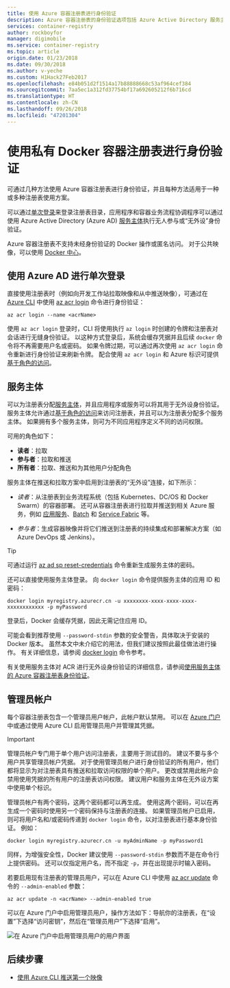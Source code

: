 ```yaml
---
title: 使用 Azure 容器注册表进行身份验证
description: Azure 容器注册表的身份验证选项包括 Azure Active Directory 服务主体直接登录和注册表登录。
services: container-registry
author: rockboyfor
manager: digimobile
ms.service: container-registry
ms.topic: article
origin.date: 01/23/2018
ms.date: 09/30/2018
ms.author: v-yeche
ms.custom: H1Hack27Feb2017
ms.openlocfilehash: e84b051d2f1514a17b88888668c53af964cef384
ms.sourcegitcommit: 7aa5ec1a312fd37754bf17a692605212f6b716cd
ms.translationtype: HT
ms.contentlocale: zh-CN
ms.lasthandoff: 09/26/2018
ms.locfileid: "47201304"
---
```

# <a name="authenticate-with-a-private-docker-container-registry"></a>使用私有 Docker 容器注册表进行身份验证

可通过几种方法使用 Azure 容器注册表进行身份验证，并且每种方法适用于一种或多种注册表使用方案。

可以通过[单次登录](#individual-login-with-azure-ad)来登录注册表目录，应用程序和容器业务流程协调程序可以通过使用 Azure Active Directory (Azure AD) [服务主体](#service-principal)执行无人参与或“无外设”身份验证。

Azure 容器注册表不支持未经身份验证的 Docker 操作或匿名访问。 对于公共映像，可以使用 [Docker 中心](https://docs.docker.com/docker-hub/)。

## <a name="individual-login-with-azure-ad"></a>使用 Azure AD 进行单次登录

直接使用注册表时（例如向开发工作站拉取映像和从中推送映像），可通过在 [Azure CLI](https://docs.azure.cn/zh-cn/cli/install-azure-cli?view=azure-cli-latest) 中使用 [az acr login](https://docs.azure.cn/zh-cn/cli/acr?view=azure-cli-latest#az-acr-login) 命令进行身份验证：

```azurecli
az acr login --name <acrName>
```

使用 `az acr login` 登录时，CLI 将使用执行 `az login` 时创建的令牌和注册表对会话进行无缝身份验证。 以这种方式登录后，系统会缓存凭据并且后续 `docker` 命令将不再需要用户名或密码。 如果令牌过期，可以通过再次使用 `az acr login` 命令重新进行身份验证来刷新令牌。 配合使用 `az acr login` 和 Azure 标识可提供[基于角色的访问](../role-based-access-control/role-assignments-portal.md)。

## <a name="service-principal"></a>服务主体

可以为注册表分配[服务主体](../active-directory/develop/app-objects-and-service-principals.md)，并且应用程序或服务可以将其用于无外设身份验证。 服务主体允许通过[基于角色的访问](../role-based-access-control/role-assignments-portal.md)来访问注册表，并且可以为注册表分配多个服务主体。 如果拥有多个服务主体，则可为不同应用程序定义不同的访问权限。

可用的角色如下：

  * **读者**：拉取
  * **参与者**：拉取和推送
  * **所有者**：拉取、推送和为其他用户分配角色

服务主体在推送和拉取方案中启用到注册表的“无外设”连接，如下所示：

  * *读者*：从注册表到业务流程系统（包括 Kubernetes、DC/OS 和 Docker Swarm）的容器部署。 还可从容器注册表进行拉取并推送到相关 Azure 服务，例如 [应用服务](../app-service/index.yml)、[Batch](../batch/index.yml) 和 [Service Fabric](/service-fabric/) 等。
  <!-- Not Available on [AKS](../aks/index.yml)-->
  * *参与者*：生成容器映像并将它们推送到注册表的持续集成和部署解决方案（如 Azure DevOps 或 Jenkins）。

> [!TIP]
> 可通过运行 [az ad sp reset-credentials](https://docs.azure.cn/zh-cn/cli/ad/sp?view=azure-cli-latest#az-ad-sp-reset-credentials) 命令重新生成服务主体的密码。
>

还可以直接使用服务主体登录。 向 `docker login` 命令提供服务主体的应用 ID 和密码：

```
docker login myregistry.azurecr.cn -u xxxxxxxx-xxxx-xxxx-xxxx-xxxxxxxxxxxx -p myPassword
```

登录后，Docker 会缓存凭据，因此无需记住应用 ID。

可能会看到推荐使用 `--password-stdin` 参数的安全警告，具体取决于安装的 Docker 版本。 虽然本文中未介绍它的用法，但我们建议按照此最佳做法进行操作。 有关详细信息，请参阅 [docker login](https://docs.docker.com/engine/reference/commandline/login/) 命令参考。

有关使用服务主体对 ACR 进行无外设身份验证的详细信息，请参阅[使用服务主体的 Azure 容器注册表身份验证](container-registry-auth-service-principal.md)。

## <a name="admin-account"></a>管理员帐户

每个容器注册表包含一个管理员用户帐户，此帐户默认禁用。 可以在 [Azure 门户](container-registry-get-started-portal.md#create-a-container-registry)中或通过使用 Azure CLI 启用管理员用户并管理其凭据。

> [!IMPORTANT]
> 管理员帐户专门用于单个用户访问注册表，主要用于测试目的。 建议不要与多个用户共享管理员帐户凭据。 对于使用管理员帐户进行身份验证的所有用户，他们都将显示为对注册表具有推送和拉取访问权限的单个用户。 更改或禁用此帐户会禁用使用凭据的所有用户的注册表访问权限。 建议用户和服务主体在无外设方案中使用单个标识。
>

管理员帐户有两个密码，这两个密码都可以再生成。 使用这两个密码，可以在再生成一个密码时使用另一个密码保持与注册表的连接。 如果管理员帐户已启用，则可将用户名和/或密码传递到 `docker login` 命令，以对注册表进行基本身份验证。 例如：

```
docker login myregistry.azurecr.cn -u myAdminName -p myPassword1
```

同样，为增强安全性，Docker 建议使用 `--password-stdin` 参数而不是在命令行上提供密码。 还可以仅指定用户名，而不指定 `-p`，并在出现提示时输入密码。

若要启用现有注册表的管理员用户，可以在 Azure CLI 中使用 [az acr update](https://docs.azure.cn/zh-cn/cli/acr?view=azure-cli-latest#az-acr-update) 命令的 `--admin-enabled` 参数：

```azurecli
az acr update -n <acrName> --admin-enabled true
```

可以在 Azure 门户中启用管理员用户，操作方法如下：导航你的注册表，在“设置”下选择“访问密钥”，然后在“管理员用户”下选择“启用”。

![在 Azure 门户中启用管理员用户的用户界面][auth-portal-01]

## <a name="next-steps"></a>后续步骤

* [使用 Azure CLI 推送第一个映像](container-registry-get-started-azure-cli.md)

<!-- IMAGES -->
[auth-portal-01]: ./media/container-registry-authentication/auth-portal-01.png
<!-- Update_Description: update meta properties, wording update -->